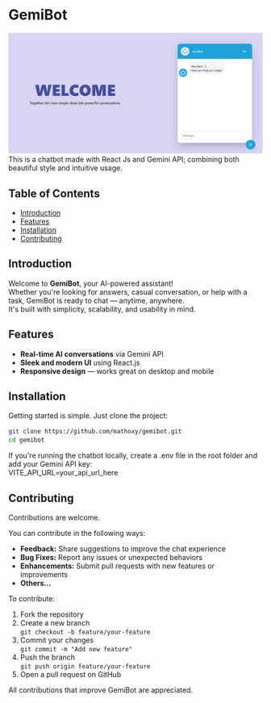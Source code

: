 # GemiBot

![GemibotImage](screenshot.png)
This is a chatbot made with React Js and Gemini API; combining both beautiful style and intuitive usage.

## Table of Contents
- [Introduction](#introduction)
- [Features](#features)
- [Installation](#installation)
- [Contributing](#contributing)

## Introduction

Welcome to **GemiBot**, your AI-powered assistant!  
Whether you're looking for answers, casual conversation, or help with a task, GemiBot is ready to chat — anytime, anywhere.  
It's built with simplicity, scalability, and usability in mind.


## Features

- **Real-time AI conversations** via Gemini API
- **Sleek and modern UI** using React.js
- **Responsive design** — works great on desktop and mobile


## Installation
Getting started is simple. Just clone the project:

```bash
git clone https://github.com/mathoxy/gemibot.git
cd gemibot
```

If you're running the chatbot locally, create a .env file in the root folder and add your Gemini API key:<br>
VITE_API_URL=your_api_url_here

## Contributing

Contributions are welcome.

You can contribute in the following ways:  
- **Feedback:** Share suggestions to improve the chat experience  
- **Bug Fixes:** Report any issues or unexpected behaviors  
- **Enhancements:** Submit pull requests with new features or improvements
- **Others...**

To contribute:

1. Fork the repository  
2. Create a new branch  
   `git checkout -b feature/your-feature`  
3. Commit your changes  
   `git commit -m "Add new feature"`  
4. Push the branch  
   `git push origin feature/your-feature`  
5. Open a pull request on GitHub

All contributions that improve GemiBot are appreciated.